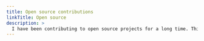 ```yaml
---
title: Open source contributions
linkTitle: Open source
description: >
  I have been contributing to open source projects for a long time. This section contains samples of contributions I made to the Kubernetes and Spinnaker projects.
---
```


